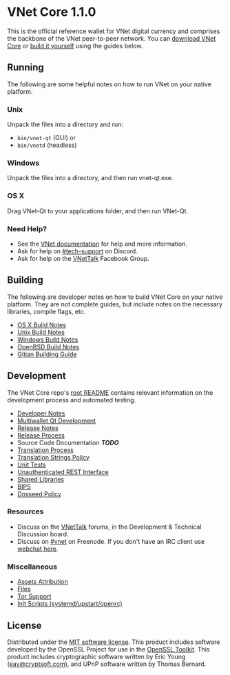 VNet Core 1.1.0
=====================

This is the official reference wallet for VNet digital currency and comprises the backbone of the VNet peer-to-peer network. You can [download VNet Core](https://vnet.cash/) or [build it yourself](#building) using the guides below.

Running
---------------------
The following are some helpful notes on how to run VNet on your native platform.

### Unix

Unpack the files into a directory and run:

- `bin/vnet-qt` (GUI) or
- `bin/vnetd` (headless)

### Windows

Unpack the files into a directory, and then run vnet-qt.exe.

### OS X

Drag VNet-Qt to your applications folder, and then run VNet-Qt.

### Need Help?

* See the [VNet documentation](https://vnet.cash/)
for help and more information.
* Ask for help on [#tech-support](https://discord.gg/SUHcbyv) on Discord.
* Ask for help on the [VNetTalk](https://www.facebook.com/groups/VNet/) Facebook Group.

Building
---------------------
The following are developer notes on how to build VNet Core on your native platform. They are not complete guides, but include notes on the necessary libraries, compile flags, etc.

- [OS X Build Notes](build-osx.md)
- [Unix Build Notes](build-unix.md)
- [Windows Build Notes](build-windows.md)
- [OpenBSD Build Notes](build-openbsd.md)
- [Gitian Building Guide](gitian-building.md)

Development
---------------------
The VNet Core repo's [root README](/README.md) contains relevant information on the development process and automated testing.

- [Developer Notes](developer-notes.md)
- [Multiwallet Qt Development](multiwallet-qt.md)
- [Release Notes](release-notes.md)
- [Release Process](release-process.md)
- Source Code Documentation ***TODO***
- [Translation Process](translation_process.md)
- [Translation Strings Policy](translation_strings_policy.md)
- [Unit Tests](unit-tests.md)
- [Unauthenticated REST Interface](REST-interface.md)
- [Shared Libraries](shared-libraries.md)
- [BIPS](bips.md)
- [Dnsseed Policy](dnsseed-policy.md)

### Resources
* Discuss on the [VNetTalk](https://vnettalk.org/) forums, in the Development & Technical Discussion board.
* Discuss on [#vnet](http://webchat.freenode.net/?channels=vnet) on Freenode. If you don't have an IRC client use [webchat here](http://webchat.freenode.net/?channels=vnet).

### Miscellaneous
- [Assets Attribution](assets-attribution.md)
- [Files](files.md)
- [Tor Support](tor.md)
- [Init Scripts (systemd/upstart/openrc)](init.md)

License
---------------------
Distributed under the [MIT software license](http://www.opensource.org/licenses/mit-license.php).
This product includes software developed by the OpenSSL Project for use in the [OpenSSL Toolkit](https://www.openssl.org/). This product includes
cryptographic software written by Eric Young ([eay@cryptsoft.com](mailto:eay@cryptsoft.com)), and UPnP software written by Thomas Bernard.
